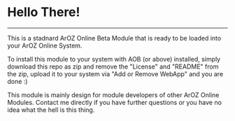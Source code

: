 # Hello There!
---
This is a stadnard ArOZ Online Beta Module that is ready to be loaded into your ArOZ Online System.

To install this module to your system with AOB (or above) installed, simply download this repo as zip and remove the 
"License" and "README" from the zip, upload it to your system via "Add or Remove WebApp" and you are done :)

This module is mainly design for module developers of other ArOZ Online Modules. Contact me directly if you have further 
questions or you have no idea what the hell is this thing.
